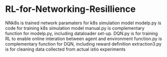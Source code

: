 # RL-for-Networking-Resillience
NNk8s is trained network paramaters for k8s simulation model
modelp.py is code for training k8s simulation model
manual.py is complementary function for modelp.py, including dataloader set-up.
DQN.py is for training RL to enable online interation between agent and environment
function.py is complementary function for DQN, including reward definition
extraction3.py is for cleaning data collected from actual istio experiments
